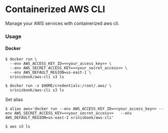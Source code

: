 # Containerized AWS CLI

Manage your AWS services with containerized aws cli.

### Usage
#### Docker
```
$ docker run \
  --env AWS_ACCESS_KEY_ID=<<your_access_key>> \
  --env AWS_SECRET_ACCESS_KEY=<<your_secret_access>> \
  --env AWS_DEFAULT_REGION=us-east-1 \
  srinisbook/aws-cli s3 ls
```

```
$ docker run -v $HOME/credentials:/root/.aws/ \
  srinisbook/aws-cli s3 ls
```

Set alias
```
$ alias aws='docker run --env AWS_ACCESS_KEY_ID=<<your_access_key>> --env AWS_SECRET_ACCESS_KEY=<<your_secret_access>>   --env AWS_DEFAULT_REGION=us-east-1 srinisbook/aws-cli'

$ aws s3 ls
```
